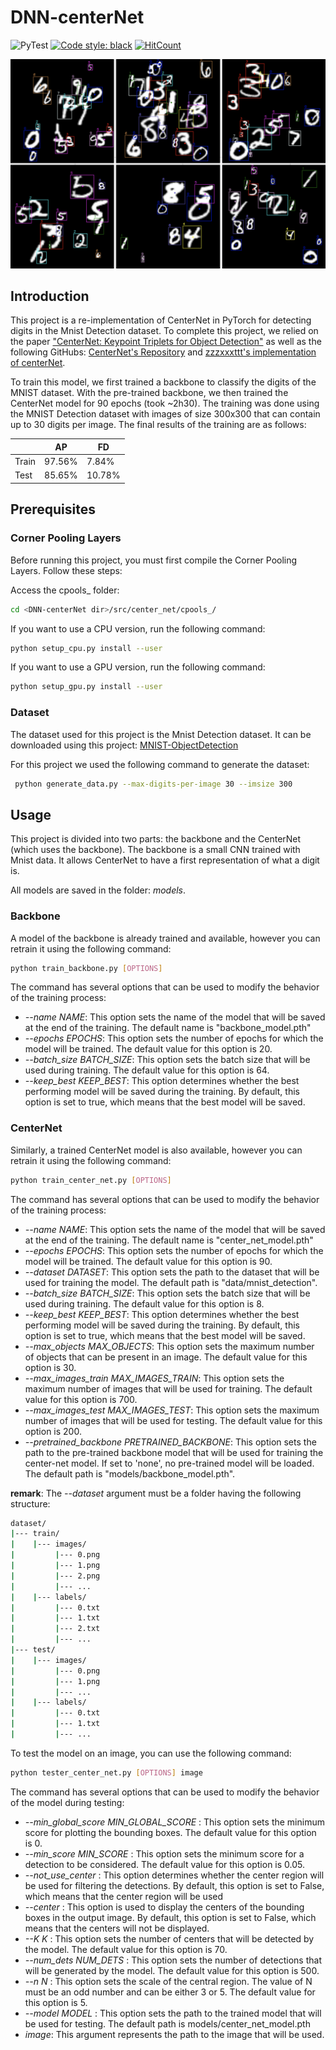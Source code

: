# DNN-centerNet

![PyTest](https://github.com/yxyfer/DNN-centerNet/actions/workflows/pytest.yml/badge.svg)
[![Code style: black](https://img.shields.io/badge/code%20style-black-000000.svg)](https://github.com/psf/black)
[![HitCount](https://hits.dwyl.com/yxyfer/DNN-centerNet.svg?style=flat-square)](http://hits.dwyl.com/yxyfer/DNN-centerNet)

![alt text](images/image.png "Mnist Detection example")

## Introduction

This project is a re-implementation of CenterNet in PyTorch for detecting digits in the Mnist Detection dataset. To complete this project, we relied on the paper ["CenterNet: Keypoint Triplets for Object Detection"](https://arxiv.org/pdf/1904.08189.pdf) as well as the following GitHubs: [CenterNet's Repository](https://github.com/Duankaiwen/CenterNet) and [zzzxxxttt's implementation of centerNet](https://github.com/zzzxxxttt/pytorch_simple_CenterNet_47).



To train this model, we first trained a backbone to classify the digits of the MNIST dataset. With the pre-trained backbone, we then trained the CenterNet model for 90 epochs (took ~2h30). The training was done using the MNIST Detection dataset with images of size 300x300 that can contain up to 30 digits per image. The final results of the training are as follows:

|       | AP     | FD     |
| ----- | ------ | ------ |
| Train | 97.56% | 7.84%  |
| Test  | 85.65% | 10.78% |

## Prerequisites

### Corner Pooling Layers

Before running this project, you must first compile the Corner Pooling Layers. Follow these steps:

Access the cpools\_ folder:

```bash
cd <DNN-centerNet dir>/src/center_net/cpools_/
```

If you want to use a CPU version, run the following command:
```bash
python setup_cpu.py install --user
```

If you want to use a GPU version, run the following command:
```bash
python setup_gpu.py install --user
```

### Dataset

The dataset used for this project is the Mnist Detection dataset. It can be downloaded using this project: [MNIST-ObjectDetection](https://github.com/hukkelas/MNIST-ObjectDetection)

For this project we used the following command to generate the dataset:

```bash
 python generate_data.py --max-digits-per-image 30 --imsize 300
```

## Usage

This project is divided into two parts: the backbone and the CenterNet (which uses the backbone). The backbone is a small CNN trained with Mnist data. It allows CenterNet to have a first representation of what a digit is.

All models are saved in the folder: _models_.

### Backbone

A model of the backbone is already trained and available, however you can retrain it using the following command:
```bash
python train_backbone.py [OPTIONS]
```
The command has several options that can be used to modify the behavior of the training process:

- _--name NAME_: This option sets the name of the model that will be saved at the end of the training. The default name is "backbone_model.pth"
- _--epochs EPOCHS_: This option sets the number of epochs for which the model will be trained. The default value for this option is 20.
- _--batch_size BATCH_SIZE_: This option sets the batch size that will be used during training. The default value for this option is 64.
- _--keep_best KEEP_BEST_: This option determines whether the best performing model will be saved during the training. By default, this option is set to true, which means that the best model will be saved.

### CenterNet

Similarly, a trained CenterNet model is also available, however you can retrain it using the following command:
```bash
python train_center_net.py [OPTIONS]
```
The command has several options that can be used to modify the behavior of the training process:

- _--name NAME_: This option sets the name of the model that will be saved at the end of the training. The default name is "center_net_model.pth"
- _--epochs EPOCHS_: This option sets the number of epochs for which the model will be trained. The default value for this option is 90.
- _--dataset DATASET_: This option sets the path to the dataset that will be used for training the model. The default path is "data/mnist_detection".
- _--batch_size BATCH_SIZE_: This option sets the batch size that will be used during training. The default value for this option is 8.
- _--keep_best KEEP_BEST_: This option determines whether the best performing model will be saved during the training. By default, this option is set to true, which means that the best model will be saved.
- _--max_objects MAX_OBJECTS_: This option sets the maximum number of objects that can be present in an image. The default value for this option is 30.
- _--max_images_train MAX_IMAGES_TRAIN_: This option sets the maximum number of images that will be used for training. The default value for this option is 700.
- _--max_images_test MAX_IMAGES_TEST_: This option sets the maximum number of images that will be used for testing. The default value for this option is 200.
- _--pretrained_backbone PRETRAINED_BACKBONE_: This option sets the path to the pre-trained backbone model that will be used for training the center-net model. If set to 'none', no pre-trained model will be loaded. The default path is "models/backbone_model.pth".


**remark**:
The _--dataset_ argument must be a folder having the following structure:

```bash
dataset/
|--- train/
|    |--- images/
|         |--- 0.png
|         |--- 1.png
|         |--- 2.png
|         |--- ...
|    |--- labels/
|         |--- 0.txt
|         |--- 1.txt
|         |--- 2.txt
|         |--- ...
|--- test/
|    |--- images/
|         |--- 0.png
|         |--- 1.png
|         |--- ...
|    |--- labels/
|         |--- 0.txt
|         |--- 1.txt
|         |--- ...
```

To test the model on an image, you can use the following command:
```bash
python tester_center_net.py [OPTIONS] image
```
The command has several options that can be used to modify the behavior of the model during testing: 

- _--min_global_score MIN_GLOBAL_SCORE_ : This option sets the minimum score for plotting the bounding boxes. The default value for this option is 0.
- _--min_score MIN_SCORE_ : This option sets the minimum score for a detection to be considered. The default value for this option is 0.05.
- _--not_use_center_ : This option determines whether the center region will be used for filtering the detections. By default, this option is set to False, which means that the center region will be used
- _--center_ : This option is used to display the centers of the bounding boxes in the output image. By default, this option is set to False, which means that the centers will not be displayed.
- _--K K_ : This option sets the number of centers that will be detected by the model. The default value for this option is 70.
- _--num_dets NUM_DETS_ : This option sets the number of detections that will be generated by the model. The default value for this option is 500.
- _--n N_ : This option sets the scale of the central region. The value of N must be an odd number and can be either 3 or 5. The default value for this option is 5.
- _--model MODEL_ : This option sets the path to the trained model that will be used for testing. The default path is models/center_net_model.pth
- _image_: This argument represents the path to the image that will be used.